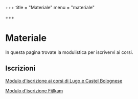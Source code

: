 +++
title = "Materiale"
menu = "materiale"

+++

# Materiale
In questa pagina trovate la modulistica per iscrivervi ai corsi.

## Iscrizioni

[Modulo d'iscrizione ai corsi di Lugo e Castel Bolognese](/materiale/iscrizioni/modulo-iscrizione.pdf)

[Modulo d'iscrizione Fijlkam](/materiale/iscrizioni/modulo-iscrizione-fijlkam.pdf)
